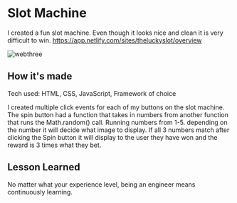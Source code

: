 <h1>Slot Machine</h1>

I created a fun slot machine. Even though it looks nice and clean it is very difficult to win. 
https://app.netlify.com/sites/theluckyslot/overview

![webthree](https://user-images.githubusercontent.com/88953222/133680286-3803d2d0-e2e4-4a32-8549-6c427830755b.png)


<h2> How it's made</h2>
Tech used: HTML, CSS, JavaScript, Framework of choice

I created multiple click events for each of my buttons on the slot machine. The spin button had a function that takes in numbers from another function that runs the Math.random() call. Running numbers from 1-5. depending on the number it will decide what image to display. If all 3 numbers match after clicking the Spin button it will display to the user they have won and the reward is 3 times what they bet.

<h2> Lesson Learned</h2>

No matter what your experience level, being an engineer means continuously learning. 
